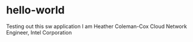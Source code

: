 # hello-world
Testing out this sw application
I am Heather Coleman-Cox Cloud Network Engineer, Intel Corporation
